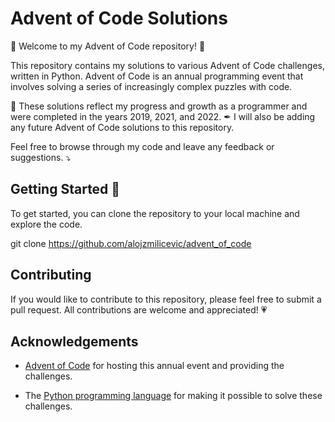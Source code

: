 # Advent of Code Solutions

🎄 Welcome to my Advent of Code repository! 🎅

This repository contains my solutions to various Advent of Code challenges, written in Python. Advent of Code is an annual programming event that involves solving a series of increasingly complex puzzles with code.

📅 These solutions reflect my progress and growth as a programmer and were completed in the years 2019, 2021, and 2022. ✒ I will also be adding any future Advent of Code solutions to this repository. 

Feel free to browse through my code and leave any feedback or suggestions. ⤵

## Getting Started 🚀

To get started, you can clone the repository to your local machine and explore the code.

git clone https://github.com/alojzmilicevic/advent_of_code

## Contributing

If you would like to contribute to this repository, please feel free to submit a pull request. All contributions are welcome and appreciated! 💗

## Acknowledgements

* [Advent of Code](https://adventofcode.com/) for hosting this annual event and providing the challenges.

* The [Python programming language](https://www.python.org/) for making it possible to solve these challenges.